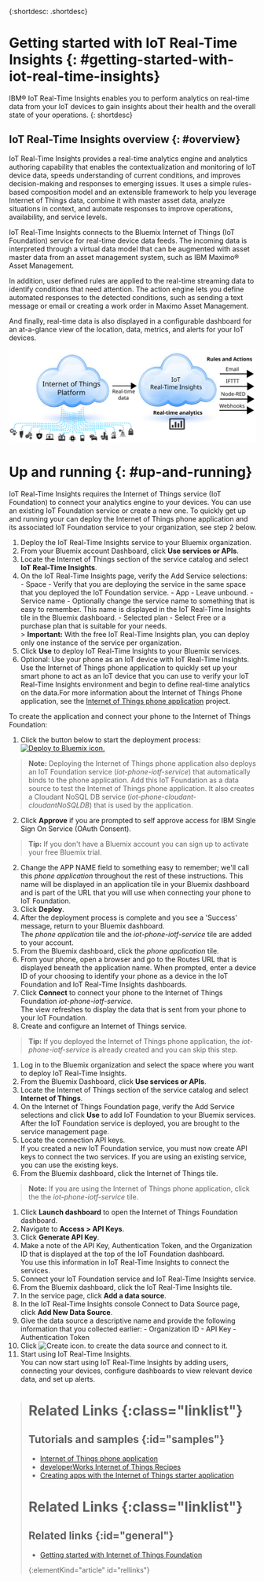 {:shortdesc: .shortdesc}

# Getting started with IoT Real-Time Insights  {: #getting-started-with-iot-real-time-insights}

IBM&reg; IoT Real-Time Insights enables you to perform analytics on real-time data from your IoT devices to gain insights about their health and the overall state of your operations. 
{: shortdesc}

## IoT Real-Time Insights overview {: #overview}
IoT Real-Time Insights provides a real-time analytics engine and analytics authoring capability that enables the contextualization and monitoring of IoT device data, speeds understanding of current conditions, and improves decision-making and responses to emerging issues.  It uses a simple rules-based composition model and an extensible framework to help you leverage Internet of Things data, combine it with master asset data, analyze situations in context, and automate responses to improve operations, availability, and service levels.

IoT Real-Time Insights connects to the Bluemix Internet of Things (IoT Foundation) service for real-time device data feeds. The incoming data is interpreted through a virtual data model that can be augmented with asset master data from an asset management system, such as IBM Maximo&reg; Asset Management.

In addition, user defined rules are applied to the real-time streaming data to identify conditions that need attention. The action engine lets you define automated responses to the detected conditions, such as sending a text message or email or creating a work order in Maximo Asset Management.  

And finally, real-time data is also displayed in a configurable dashboard for an at-a-glance view of the location, data, metrics, and alerts for your IoT devices.

![The IoT Real-Time Insights architecture.](images/iota.svg "IoT Real-Time Insights architecture")

# Up and running {: #up-and-running}
IoT Real-Time Insights requires the Internet of Things service (IoT Foundation) to connect your analytics engine to your devices.  You can use an existing IoT Foundation service or create a new one. To quickly get up and running your can deploy the Internet of Things phone application and its associated IoT Foundation service to your organization, see step 2 below. 

1. Deploy the IoT Real-Time Insights service to your Bluemix organization.
  1. From your Bluemix account Dashboard, click **Use services or APIs**.
  2. Locate the Internet of Things section of the service catalog and select **IoT Real-Time Insights**.
  3. On the IoT Real-Time Insights page, verify the Add Service selections:  
    - Space - Verify that you are deploying the service in the same space that you deployed the IoT Foundation service.
    - App - Leave unbound.
    - Service name - Optionally change the service name to something that is easy to remember. This name is displayed in the IoT Real-Time Insights tile in the Bluemix dashboard.
    - Selected plan - Select Free or a purchase plan that is suitable for your needs.  
    > **Important:** With the free IoT Real-Time Insights plan, you can deploy only one instance of the service per organization.
  4. Click **Use** to deploy IoT Real-Time Insights to your Bluemix services.
2. Optional: Use your phone as an IoT device with IoT Real-Time Insights.  
Use the Internet of Things phone application to quickly set up your smart phone to act as an IoT device that you can use to verify your IoT Real-Time Insights environment and begin to define real-time analytics on the data.For more information about the Internet of Things Phone application, see the [Internet of Things phone application](https://github.com/ibm-messaging/IoT-html5-phone) project.

  To create the application and connect your phone to the Internet of Things Foundation:
  1. Click the button below to start the deployment process:   
  [![Deploy to Bluemix icon.](images/deploy_to_bluemix.png "Deploy to Bluemix icon")](https://bluemix.net/deploy?repository=https://github.com/ibm-messaging/iot-html5-phone "Deploy the IoT Phone to Bluemix")  
  > **Note:** Deploying the Internet of Things phone application also deploys an IoT Foundation service (*iot-phone-iotf-service*) that automatically binds to the phone application. Add this IoT Foundation as a data source to test the Internet of Things phone application. It also creates a Cloudant NoSQL DB service (*iot-phone-cloudant-cloudantNoSQLDB*) that is used by the application.

  2. Click **Approve** if you are prompted to self approve access for IBM Single Sign On Service (OAuth Consent).  
  >**Tip:** If you don't have a Bluemix account you can sign up to activate your free Bluemix trial.
  2. Change the APP NAME field to something easy to remember; we'll call this *phone application* throughout the rest of these instructions. This name will be displayed in an application tile in your Bluemix dashboard and is part of the URL that you will use when connecting your phone to IoT Foundation.
  2. Click **Deploy**.
  2. After the deployment process is complete and you see a 'Success' message, return to your Bluemix dashboard.  
  The *phone application* tile and the *iot-phone-iotf-service* tile are added to your account.
  1. From the Bluemix dashboard, click the *phone application* tile.
  2. From your phone, open a browser and go to the Routes URL that is displayed beneath the application name. When prompted, enter a device ID of your choosing to identify your phone as a device in the IoT Foundation and IoT Real-Time Insights dashboards.
  3. Click **Connect** to connect your phone to the Internet of Things Foundation *iot-phone-iotf-service*.  
  The view refreshes to display the data that is sent from your phone to your IoT Foundation.
2. Create and configure an Internet of Things service.  
> **Tip:** If you deployed the Internet of Things phone application, the  *iot-phone-iotf-service* is already created and you can skip this step.  

  1. Log in to the Bluemix organization and select the space where you want to deploy IoT Real-Time Insights.
  2. From the Bluemix Dashboard, click **Use services or APIs**.
  3. Locate the Internet of Things section of the service catalog and select **Internet of Things**.
  4. On the Internet of Things Foundation page, verify the Add Service selections and click **Use** to add IoT Foundation to your Bluemix services.  
  After the IoT Foundation service is deployed, you are brought to the service management page.
3. Locate the connection API keys.  
If you created a new IoT Foundation service, you must now create API keys to connect the two services. If you are using an existing service, you can use the existing keys.  
  1. From the Bluemix dashboard, click the Internet of Things tile.  
  >**Note:**  If you are using the Internet of Things phone application, click the the *iot-phone-iotf-service* tile.  

  1. Click **Launch dashboard** to open the Internet of Things Foundation dashboard.
  2. Navigate to **Access > API Keys**.
  3. Click **Generate API Key**.
  3. Make a note of the API Key, Authentication Token, and the Organization ID that is displayed at the top of the IoT Foundation dashboard.  
  You use this information in IoT Real-Time Insights to connect the services.
4. Connect your IoT Foundation service and IoT Real-Time Insights service.
  1. From the Bluemix dashboard, click the IoT Real-Time Insights tile.  
  2. In the service page, click **Add a data source**.
  2. In the IoT Real-Time Insights console Connect to Data Source page, click **Add New Data Source**.
  3. Give the data source a descriptive name and provide the following information that you collected earlier:
    - Organization ID
    - API Key
    - Authentication Token
  4. Click ![Create icon.](images/create.png "Create icon") to create the data source and connect to it.
4. Start using IoT Real-Time Insights.  
You can now start using IoT Real-Time Insights by adding users, connecting your devices, configure dashboards to view relevant device data, and set up alerts.


># Related Links {:class="linklist"}
>## Tutorials and samples {:id="samples"}
>* [Internet of Things phone application](https://github.com/ibm-messaging/IoT-html5-phone)
>* [developerWorks Internet of Things Recipes](https://developer.ibm.com/recipes/)
>* [Creating apps with the Internet of Things starter application](https://www.ng.bluemix.net/docs/starters/IoT/iot500.html#iot500)
>
># Related Links {:class="linklist"}
>## Related links {:id="general"}
>* [Getting started with Internet of Things Foundation](https://www.ng.bluemix.net/docs/services/IoT/index.html)  
>
>{:elementKind="article" id="rellinks"}
